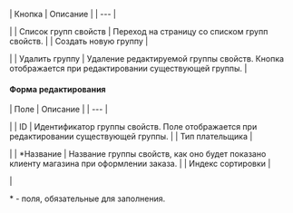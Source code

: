 | Кнопка | Описание |
| --- |

|
| Список групп свойств | Переход на страницу со списком групп свойств. |
| Создать новую группу |

|
| Удалить группу | Удаление редактируемой группы свойств. Кнопка отображается при редактировании существующей группы. |

#### Форма редактирования

| Поле | Описание |
| --- |

|
| ID | Идентификатор группы свойств. Поле отображается при редактировании существующей группы. |
| Тип плательщика |

|
| \*Название | Название группы свойств, как оно будет показано клиенту магазина при оформлении заказа. |
| Индекс сортировки |

|

\* - поля, обязательные для заполнения.

<!--
<h4>Кнопки управления

| Поле | Описание |
| --- |

|
| Сохранить | Сохранение параметров группы свойств. Переход на страницу со списком групп свойств заказа. |
| Применить |